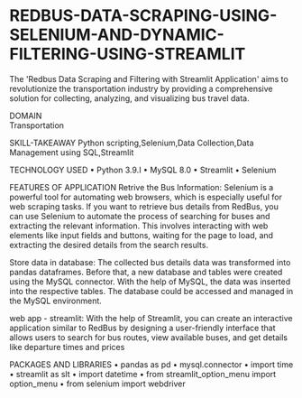 # REDBUS-DATA-SCRAPING-USING-SELENIUM-AND-DYNAMIC-FILTERING-USING-STREAMLIT
The 'Redbus Data Scraping and Filtering with Streamlit Application' aims to revolutionize the transportation industry by providing a comprehensive solution for collecting, analyzing, and visualizing bus travel data. 

DOMAIN	
	Transportation

SKILL-TAKEAWAY
Python scripting,Selenium,Data Collection,Data Management using SQL,Streamlit

TECHNOLOGY USED
•	Python 3.9.I
•	MySQL 8.0
•	Streamlit
•	Selenium


FEATURES OF APPLICATION
Retrive the Bus Information:
  	Selenium is a powerful tool for automating web browsers, which is especially useful for web scraping tasks. If you want to retrieve bus details from RedBus, you can use Selenium to automate the process of searching for buses and extracting the relevant information. This involves interacting with web elements like input fields and buttons, waiting for the page to load, and extracting the desired details from the search results.

Store data in database:
The collected bus details data was transformed into pandas dataframes. Before that, a new database and tables were created using the MySQL connector. With the help of MySQL, the data was inserted into the respective tables. The database could be accessed and managed in the MySQL environment.

web app - streamlit:
With the help of Streamlit, you can create an interactive application similar to RedBus by designing a user-friendly interface that allows users to search for bus routes, view available buses, and get details like departure times and prices

PACKAGES AND LIBRARIES
•	pandas as pd
•	mysql.connector
•	import time
•	streamlit as slt
•	import datetime
•	from streamlit_option_menu import option_menu
•	from selenium import webdriver
